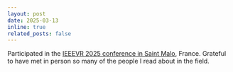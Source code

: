 ```yaml
---
layout: post
date: 2025-03-13
inline: true
related_posts: false
---
```


Participated in the [IEEEVR 2025 conference in Saint Malo](https://ieeevr.org/2025/), France. Grateful to have met in person so many of the people I read about in the field.
